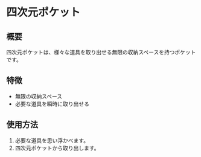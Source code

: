 # 四次元ポケット

## 概要
四次元ポケットは、様々な道具を取り出せる無限の収納スペースを持つポケットです。

## 特徴
- 無限の収納スペース
- 必要な道具を瞬時に取り出せる

## 使用方法
1. 必要な道具を思い浮かべます。
2. 四次元ポケットから取り出します。
